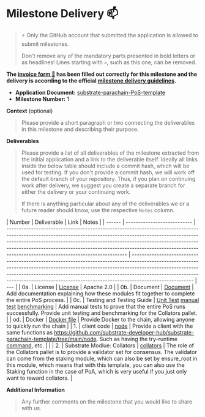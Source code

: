 # Milestone Delivery :mailbox:

> ⚡ Only the GitHub account that submitted the application is allowed to submit milestones.
>
> Don't remove any of the mandatory parts presented in bold letters or as headlines! Lines starting with `>`, such as this one, can be removed.

**The [invoice form :pencil:](https://docs.google.com/forms/d/e/1FAIpQLSfmNYaoCgrxyhzgoKQ0ynQvnNRoTmgApz9NrMp-hd8mhIiO0A/viewform) has been filled out correctly for this milestone and the delivery is according to the official [milestone delivery guidelines](https://github.com/w3f/Grants-Program/blob/master/docs/Support%20Docs/milestone-deliverables-guidelines.md).**

- **Application Document:** [substrate-parachain-PoS-template](https://github.com/w3f/Grants-Program/blob/master/applications/substrate-parachain-PoS-template.md)
- **Milestone Number:** 1

**Context** (optional)

> Please provide a short paragraph or two connecting the deliverables in this milestone and describing their purpose.

**Deliverables**

> Please provide a list of all deliverables of the milestone extracted from the initial application and a link to the deliverable itself. Ideally all links inside the below table should include a commit hash, which will be used for testing. If you don't provide a commit hash, we will work off the default branch of your repository. Thus, if you plan on continuing work after delivery, we suggest you create a separate branch for either the delivery or your continuing work.
>
> If there is anything particular about any of the deliverables we or a future reader should know, use the respective `Notes` column.

| Number | Deliverable                 | Link                                                                                                                                                                                                                                                                                                                                                                      | Notes                                                                                                                                                                                                                                                                                                                                             |
| ------ | --------------------------- | ------------------------------------------------------------------------------------------------------------------------------------------------------------------------------------------------------------------------------------------------------------------------------------------------------------------------------------------------------------------------- | ------------------------------------------------------------------------------------------------------------------------------------------------------------------------------------------------------------------------------------------------------------------------------------------------------------------------------------------------- | --- |
| 0a.    | License                     | [License](https://github.com/Aband-Network/substrate-parachain-PoS-template/blob/main/LICENSE)                                                                                                                                                                                                                                                                            | Apache 2.0                                                                                                                                                                                                                                                                                                                                        |
| 0b.    | Document                    | [Document](https://github.com/Aband-Network/substrate-parachain-PoS-template/blob/main/docs/manual-test.md)                                                                                                                                                                                                                                                               | Add documentation explaining how these modules fit together to complete the entire PoS process.                                                                                                                                                                                                                                                   |
| 0c.    | Testing and Testing Guide   | [Unit Test](https://github.com/Aband-Network/substrate-parachain-PoS-template/blob/main/pallets/collators/src/tests.rs) [ manual test](https://github.com/Aband-Network/substrate-parachain-PoS-template/blob/main/docs/manual-test.md) [benchmarking](https://github.com/Aband-Network/substrate-parachain-PoS-template/blob/main/pallets/collators/src/benchmarking.rs) | Add manual tests to prove that the entire PoS runs successfully. Provide unit testing and benchmarking for the Collators pallet.                                                                                                                                                                                                                  |
| od.    | Docker                      | [Docker file](https://github.com/Aband-Network/substrate-parachain-PoS-template/blob/main/scripts/node_builder.Dockerfile)                                                                                                                                                                                                                                                | Provide Docker to the chain, allowing anyone to quickly run the chain                                                                                                                                                                                                                                                                             |
| 1.     | client code                 | [node](https://github.com/Aband-Network/substrate-parachain-PoS-template/tree/main/node)                                                                                                                                                                                                                                                                                  | Provide a client with the same functions as https://github.com/substrate-developer-hub/substrate-parachain-template/tree/main/node. Such as having the try-runtime [command](https://github.com/Aband-Network/substrate-parachain-PoS-template/blob/main/node/src/command.rs), etc.                                                               |     |
| 2.     | Substrate Modlue: Collators | [collators](https://github.com/Aband-Network/substrate-parachain-PoS-template/tree/main/pallets/collators)                                                                                                                                                                                                                                                                | The role of the Collators pallet is to provide a validator set for consensus. The validator can come from the staking module, which can also be set by ensure_root in this module, which means that with this template, you can also use the Staking function in the case of PoA, which is very useful if you just only want to reward collators. |

**Additional Information**

> Any further comments on the milestone that you would like to share with us.
